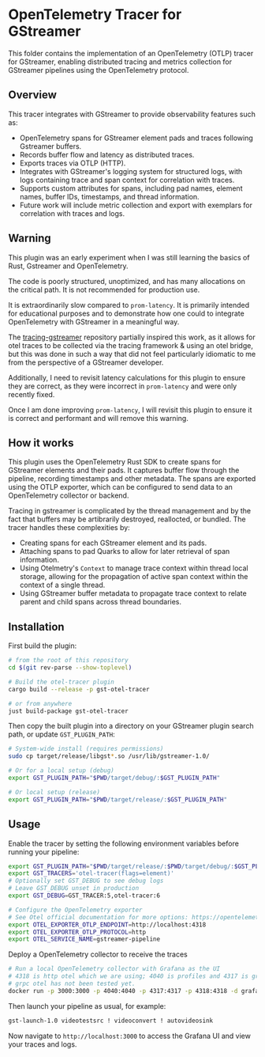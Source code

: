 # OpenTelemetry Tracer for GStreamer

This folder contains the implementation of an OpenTelemetry (OTLP) tracer for GStreamer, enabling distributed tracing and metrics collection for GStreamer pipelines using the OpenTelemetry protocol.

## Overview

This tracer integrates with GStreamer to provide observability features such as:

- OpenTelemetry spans for GStreamer element pads and traces following Gstreamer buffers.
- Records buffer flow and latency as distributed traces.
- Exports traces via OTLP (HTTP).
- Integrates with GStreamer's logging system for structured logs, with logs containing trace and span context for correlation with traces.
- Supports custom attributes for spans, including pad names, element names, buffer IDs, timestamps, and thread information.
- Future work will include metric collection and export with exemplars for correlation with traces and logs.

## Warning

This plugin was an early experiment when I was still learning the basics of Rust, Gstreamer and OpenTelemetry.

The code is poorly structured, unoptimized, and has many allocations on the critical path. It is not recommended for production use.

It is extraordinarily slow compared to `prom-latency`. It is primarily intended for educational purposes and to demonstrate how one could to integrate OpenTelemetry with GStreamer in a meaningful way.

The [tracing-gstreamer](https://github.com/standard-ai/tracing-gstreamer) repository partially inspired this work, as it
allows for otel traces to be collected via the tracing framework & using an otel bridge, but this was done in such a way that did not feel particularly idiomatic to me from the perspective of a GStreamer developer.

Additionally, I need to revisit latency calculations for this plugin to ensure they are correct, as they were
incorrect in `prom-latency` and were only recently fixed.

Once I am done improving `prom-latency`, I will revisit this plugin to ensure it is correct and performant and
will remove this warning.

## How it works

This plugin uses the OpenTelemetry Rust SDK to create spans for GStreamer elements and their pads. It captures buffer flow through the pipeline, recording timestamps and other metadata. The spans are exported using the OTLP exporter, which can be configured to send data to an OpenTelemetry collector or backend.

Tracing in gstreamer is complicated by the thread management and by the fact that buffers may be artibrarily destroyed, reallocted, or bundled. The tracer handles these complexities by:

- Creating spans for each GStreamer element and its pads.
- Attaching spans to pad Quarks to allow for later retrieval of span information.
- Using Otelmetry's `Context` to manage trace context within thread local storage, allowing for the propagation of active span context within the context of a single thread.
- Using GStreamer buffer metadata to propagate trace context to relate parent and child spans across thread boundaries.

## Installation

First build the plugin:

```bash
# from the root of this repository
cd $(git rev-parse --show-toplevel)

# Build the otel-tracer plugin
cargo build --release -p gst-otel-tracer

# or from anywhere
just build-package gst-otel-tracer
```

Then copy the built plugin into a directory on your GStreamer plugin search path, or update `GST_PLUGIN_PATH`:

```bash
# System-wide install (requires permissions)
sudo cp target/release/libgst*.so /usr/lib/gstreamer-1.0/

# Or for a local setup (debug)
export GST_PLUGIN_PATH="$PWD/target/debug/:$GST_PLUGIN_PATH"

# Or local setup (release)
export GST_PLUGIN_PATH="$PWD/target/release/:$GST_PLUGIN_PATH"
```

## Usage

Enable the tracer by setting the following environment variables before running your pipeline:

```bash
export GST_PLUGIN_PATH="$PWD/target/release/:$PWD/target/debug/:$GST_PLUGIN_PATH"
export GST_TRACERS='otel-tracer(flags=element)'
# Optionally set GST_DEBUG to see debug logs
# Leave GST_DEBUG unset in production
export GST_DEBUG=GST_TRACER:5,otel-tracer:6

# Configure the OpenTelemetry exporter
# See Otel official documentation for more options: https://opentelemetry.io/docs/specs/otel/configuration/sdk-environment-variables/#general-sdk-configuration
export OTEL_EXPORTER_OTLP_ENDPOINT=http://localhost:4318
export OTEL_EXPORTER_OTLP_PROTOCOL=http
export OTEL_SERVICE_NAME=gstreamer-pipeline
```

Deploy a OpenTelemetry collector to receive the traces

```bash
# Run a local OpenTelemetry collector with Grafana as the UI
# 4318 is http otel which we are using; 4040 is profiles and 4317 is grpc otel
# grpc otel has not been tested yet.
docker run -p 3000:3000 -p 4040:4040 -p 4317:4317 -p 4318:4318 -d grafana/otel-lgtm
```

Then launch your pipeline as usual, for example:

```bash
gst-launch-1.0 videotestsrc ! videoconvert ! autovideosink
```

Now navigate to `http://localhost:3000` to access the Grafana UI and view your traces and logs.
